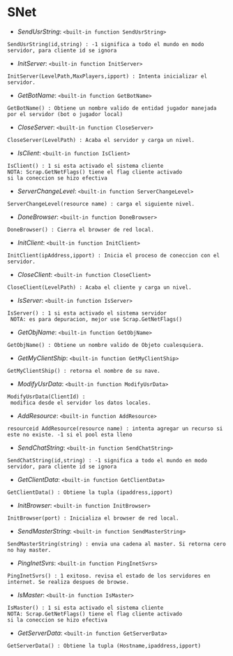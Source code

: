 # SNet

- *SendUsrString*: `<built-in function SendUsrString>`
```
SendUsrString(id,string) : -1 significa a todo el mundo en modo servidor, para cliente id se ignora
```
- *InitServer*: `<built-in function InitServer>`
```
InitServer(LevelPath,MaxPlayers,ipport) : Intenta inicializar el servidor.
```
- *GetBotName*: `<built-in function GetBotName>`
```
GetBotName() : Obtiene un nombre valido de entidad jugador manejada por el servidor (bot o jugador local)
```
- *CloseServer*: `<built-in function CloseServer>`
```
CloseServer(LevelPath) : Acaba el servidor y carga un nivel.
```
- *IsClient*: `<built-in function IsClient>`
```
IsClient() : 1 si esta activado el sistema cliente 
NOTA: Scrap.GetNetFlags() tiene el flag cliente activado 
si la coneccion se hizo efectiva
```
- *ServerChangeLevel*: `<built-in function ServerChangeLevel>`
```
ServerChangeLevel(resource name) : carga el siguiente nivel.
```
- *DoneBrowser*: `<built-in function DoneBrowser>`
```
DoneBrowser() : Cierra el browser de red local.
```
- *InitClient*: `<built-in function InitClient>`
```
InitClient(ipAddress,ipport) : Inicia el proceso de coneccion con el servidor.
```
- *CloseClient*: `<built-in function CloseClient>`
```
CloseClient(LevelPath) : Acaba el cliente y carga un nivel.
```
- *IsServer*: `<built-in function IsServer>`
```
IsServer() : 1 si esta activado el sistema servidor 
 NOTA: es para depuracion, mejor use Scrap.GetNetFlags()
```
- *GetObjName*: `<built-in function GetObjName>`
```
GetObjName() : Obtiene un nombre valido de Objeto cualesquiera.
```
- *GetMyClientShip*: `<built-in function GetMyClientShip>`
```
GetMyClientShip() : retorna el nombre de su nave.
```
- *ModifyUsrData*: `<built-in function ModifyUsrData>`
```
ModifyUsrData(ClientId) : 
 modifica desde el servidor los datos locales.
```
- *AddResource*: `<built-in function AddResource>`
```
resourceid AddResource(resource name) : intenta agregar un recurso si este no existe. -1 si el pool esta lleno
```
- *SendChatString*: `<built-in function SendChatString>`
```
SendChatString(id,string) : -1 significa a todo el mundo en modo servidor, para cliente id se ignora
```
- *GetClientData*: `<built-in function GetClientData>`
```
GetClientData() : Obtiene la tupla (ipaddress,ipport)
```
- *InitBrowser*: `<built-in function InitBrowser>`
```
InitBrowser(port) : Inicializa el browser de red local.
```
- *SendMasterString*: `<built-in function SendMasterString>`
```
SendMasterString(string) : envia una cadena al master. Si retorna cero no hay master.
```
- *PingInetSvrs*: `<built-in function PingInetSvrs>`
```
PingInetSvrs() : 1 exitoso. revisa el estado de los servidores en internet. Se realiza despues de browse.
```
- *IsMaster*: `<built-in function IsMaster>`
```
IsMaster() : 1 si esta activado el sistema cliente 
NOTA: Scrap.GetNetFlags() tiene el flag cliente activado 
si la coneccion se hizo efectiva
```
- *GetServerData*: `<built-in function GetServerData>`
```
GetServerData() : Obtiene la tupla (Hostname,ipaddress,ipport)
```


